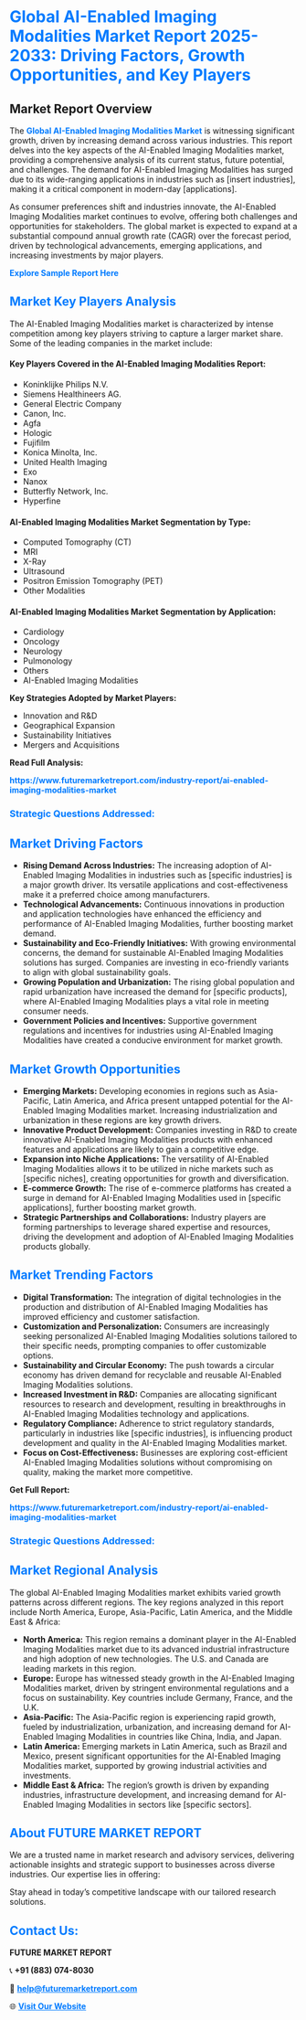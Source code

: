 <h1 style="color: #007BFF;">Global AI-Enabled Imaging Modalities Market Report 2025-2033: Driving Factors, Growth Opportunities, and Key Players</h1>

<section id="overview">
<h2>Market Report Overview</h2>
<p>The <a href="https://www.futuremarketreport.com/industry-report/ai-enabled-imaging-modalities-market" style="color: #007BFF; text-decoration: none;"><strong>Global AI-Enabled Imaging Modalities Market</strong></a> is witnessing significant growth, driven by increasing demand across various industries. This report delves into the key aspects of the AI-Enabled Imaging Modalities market, providing a comprehensive analysis of its current status, future potential, and challenges. The demand for AI-Enabled Imaging Modalities has surged due to its wide-ranging applications in industries such as [insert industries], making it a critical component in modern-day [applications].</p>
<p>As consumer preferences shift and industries innovate, the AI-Enabled Imaging Modalities market continues to evolve, offering both challenges and opportunities for stakeholders. The global market is expected to expand at a substantial compound annual growth rate (CAGR) over the forecast period, driven by technological advancements, emerging applications, and increasing investments by major players.</p>
</section>

<section id="overview">
<p><a href="https://www.futuremarketreport.com/request-sample/reportId=124217" style="color: #007BFF; text-decoration: none;"><strong>Explore Sample Report Here</strong></a></p>
</section>

<section id="key-players">
<h2 style="color: #007BFF;">Market Key Players Analysis</h2>
<p>The AI-Enabled Imaging Modalities market is characterized by intense competition among key players striving to capture a larger market share. Some of the leading companies in the market include:</p>
<h4>Key Players Covered in the AI-Enabled Imaging Modalities Report:</h4>
<ul><li>Koninklijke Philips N.V.</li><li>Siemens Healthineers AG.</li><li>General Electric Company</li><li>Canon, Inc.</li><li>Agfa</li><li>Hologic</li><li>Fujifilm</li><li>Konica Minolta, Inc.</li><li>United Health Imaging</li><li>Exo</li><li>Nanox</li><li>Butterfly Network, Inc.</li><li>Hyperfine</li></ul>
<h4>AI-Enabled Imaging Modalities Market Segmentation by Type:</h4>
<ul><li>Computed Tomography (CT)</li><li>MRI</li><li>X-Ray</li><li>Ultrasound</li><li>Positron Emission Tomography (PET)</li><li>Other Modalities</li></ul>

<h4>AI-Enabled Imaging Modalities Market Segmentation by Application:</h4>
<ul><li>Cardiology</li><li>Oncology</li><li>Neurology</li><li>Pulmonology</li><li>Others</li><li>AI-Enabled Imaging Modalities</li></ul>
<p><strong>Key Strategies Adopted by Market Players:</strong></p>
<ul>
<li>Innovation and R&D</li>
<li>Geographical Expansion</li>
<li>Sustainability Initiatives</li>
<li>Mergers and Acquisitions</li>
</ul>
</section>

<section>
<p><strong>Read Full Analysis: </strong></p><a href="https://www.futuremarketreport.com/industry-report/ai-enabled-imaging-modalities-market" style="color: #007BFF; text-decoration: none;"><strong>https://www.futuremarketreport.com/industry-report/ai-enabled-imaging-modalities-market</strong></a>
<h3 style="color: #007BFF;">Strategic Questions Addressed:</h3>
</section>

<section id="driving-factors">
<h2 style="color: #007BFF;">Market Driving Factors</h2>
<ul>
<li><strong>Rising Demand Across Industries:</strong> The increasing adoption of AI-Enabled Imaging Modalities in industries such as [specific industries] is a major growth driver. Its versatile applications and cost-effectiveness make it a preferred choice among manufacturers.</li>
<li><strong>Technological Advancements:</strong> Continuous innovations in production and application technologies have enhanced the efficiency and performance of AI-Enabled Imaging Modalities, further boosting market demand.</li>
<li><strong>Sustainability and Eco-Friendly Initiatives:</strong> With growing environmental concerns, the demand for sustainable AI-Enabled Imaging Modalities solutions has surged. Companies are investing in eco-friendly variants to align with global sustainability goals.</li>
<li><strong>Growing Population and Urbanization:</strong> The rising global population and rapid urbanization have increased the demand for [specific products], where AI-Enabled Imaging Modalities plays a vital role in meeting consumer needs.</li>
<li><strong>Government Policies and Incentives:</strong> Supportive government regulations and incentives for industries using AI-Enabled Imaging Modalities have created a conducive environment for market growth.</li>
</ul>
</section>

<section id="growth-opportunities">
<h2 style="color: #007BFF;">Market Growth Opportunities</h2>
<ul>
<li><strong>Emerging Markets:</strong> Developing economies in regions such as Asia-Pacific, Latin America, and Africa present untapped potential for the AI-Enabled Imaging Modalities market. Increasing industrialization and urbanization in these regions are key growth drivers.</li>
<li><strong>Innovative Product Development:</strong> Companies investing in R&D to create innovative AI-Enabled Imaging Modalities products with enhanced features and applications are likely to gain a competitive edge.</li>
<li><strong>Expansion into Niche Applications:</strong> The versatility of AI-Enabled Imaging Modalities allows it to be utilized in niche markets such as [specific niches], creating opportunities for growth and diversification.</li>
<li><strong>E-commerce Growth:</strong> The rise of e-commerce platforms has created a surge in demand for AI-Enabled Imaging Modalities used in [specific applications], further boosting market growth.</li>
<li><strong>Strategic Partnerships and Collaborations:</strong> Industry players are forming partnerships to leverage shared expertise and resources, driving the development and adoption of AI-Enabled Imaging Modalities products globally.</li>
</ul>
</section>

<section id="trending-factors">
<h2 style="color: #007BFF;">Market Trending Factors</h2>
<ul>
<li><strong>Digital Transformation:</strong> The integration of digital technologies in the production and distribution of AI-Enabled Imaging Modalities has improved efficiency and customer satisfaction.</li>
<li><strong>Customization and Personalization:</strong> Consumers are increasingly seeking personalized AI-Enabled Imaging Modalities solutions tailored to their specific needs, prompting companies to offer customizable options.</li>
<li><strong>Sustainability and Circular Economy:</strong> The push towards a circular economy has driven demand for recyclable and reusable AI-Enabled Imaging Modalities solutions.</li>
<li><strong>Increased Investment in R&D:</strong> Companies are allocating significant resources to research and development, resulting in breakthroughs in AI-Enabled Imaging Modalities technology and applications.</li>
<li><strong>Regulatory Compliance:</strong> Adherence to strict regulatory standards, particularly in industries like [specific industries], is influencing product development and quality in the AI-Enabled Imaging Modalities market.</li>
<li><strong>Focus on Cost-Effectiveness:</strong> Businesses are exploring cost-efficient AI-Enabled Imaging Modalities solutions without compromising on quality, making the market more competitive.</li>
</ul>
</section>

<section>
<p><strong>Get Full Report: </strong></p><a href="https://www.futuremarketreport.com/industry-report/ai-enabled-imaging-modalities-market" style="color: #007BFF; text-decoration: none;"><strong>https://www.futuremarketreport.com/industry-report/ai-enabled-imaging-modalities-market</strong></a>
<h3 style="color: #007BFF;">Strategic Questions Addressed:</h3>
</section>


<section id="regional-analysis">
<h2 style="color: #007BFF;">Market Regional Analysis</h2>
<p>The global AI-Enabled Imaging Modalities market exhibits varied growth patterns across different regions. The key regions analyzed in this report include North America, Europe, Asia-Pacific, Latin America, and the Middle East & Africa:</p>
<ul>
<li><strong>North America:</strong> This region remains a dominant player in the AI-Enabled Imaging Modalities market due to its advanced industrial infrastructure and high adoption of new technologies. The U.S. and Canada are leading markets in this region.</li>
<li><strong>Europe:</strong> Europe has witnessed steady growth in the AI-Enabled Imaging Modalities market, driven by stringent environmental regulations and a focus on sustainability. Key countries include Germany, France, and the U.K.</li>
<li><strong>Asia-Pacific:</strong> The Asia-Pacific region is experiencing rapid growth, fueled by industrialization, urbanization, and increasing demand for AI-Enabled Imaging Modalities in countries like China, India, and Japan.</li>
<li><strong>Latin America:</strong> Emerging markets in Latin America, such as Brazil and Mexico, present significant opportunities for the AI-Enabled Imaging Modalities market, supported by growing industrial activities and investments.</li>
<li><strong>Middle East & Africa:</strong> The region’s growth is driven by expanding industries, infrastructure development, and increasing demand for AI-Enabled Imaging Modalities in sectors like [specific sectors].</li>
</ul>
</section>

<footer>
<h2 style="color: #007BFF;">About FUTURE MARKET REPORT</h2>
<p>We are a trusted name in market research and advisory services, delivering actionable insights and strategic support to businesses across diverse industries. Our expertise lies in offering:</p>

<p>Stay ahead in today’s competitive landscape with our tailored research solutions.</p>

<h2 style="color: #007BFF;">Contact Us:</h2>
<p><strong>FUTURE MARKET REPORT</strong></p>
<p>📞 <strong>+91 (883) 074-8030</strong></p>
<p>📧 <strong><a href="mailto:help@futuremarketreport.com" style="color: #007BFF;">help@futuremarketreport.com</a></strong></p>
<p>🌐 <strong><a href="https://www.futuremarketreport.com/" style="color: #007BFF;">Visit Our Website</a></strong></p>
</footer>